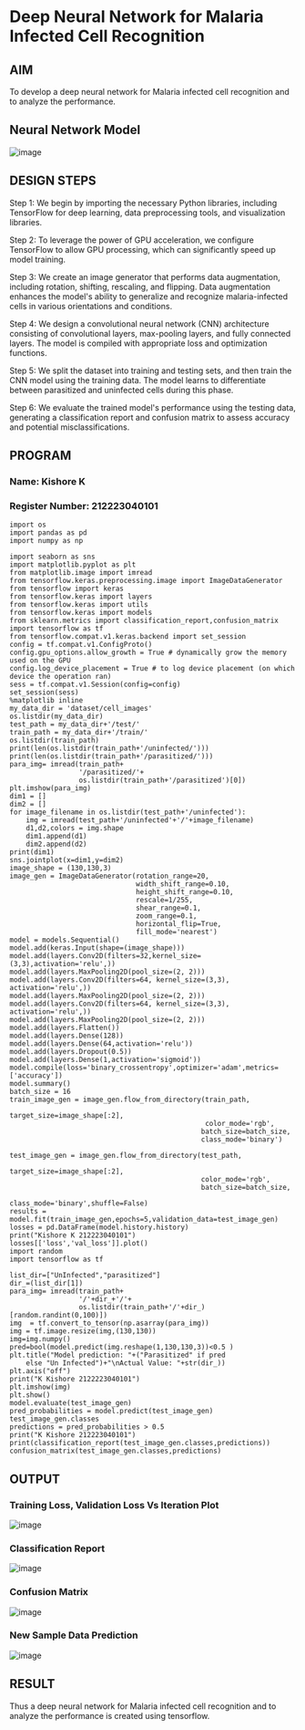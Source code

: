 # Deep Neural Network for Malaria Infected Cell Recognition

## AIM

To develop a deep neural network for Malaria infected cell recognition and to analyze the performance.

## Neural Network Model

![image](https://github.com/kishore2109K/malaria-cell-recognition/assets/152274619/b8fef0a8-353a-4551-8e06-771c89d7a6eb)

## DESIGN STEPS

Step 1: We begin by importing the necessary Python libraries, including TensorFlow for deep learning, data preprocessing tools, and visualization libraries.

Step 2: To leverage the power of GPU acceleration, we configure TensorFlow to allow GPU processing, which can significantly speed up model training.

Step 3: We create an image generator that performs data augmentation, including rotation, shifting, rescaling, and flipping. Data augmentation enhances the model's ability to generalize and recognize malaria-infected cells in various orientations and conditions.

Step 4: We design a convolutional neural network (CNN) architecture consisting of convolutional layers, max-pooling layers, and fully connected layers. The model is compiled with appropriate loss and optimization functions.

Step 5: We split the dataset into training and testing sets, and then train the CNN model using the training data. The model learns to differentiate between parasitized and uninfected cells during this phase.

Step 6: We evaluate the trained model's performance using the testing data, generating a classification report and confusion matrix to assess accuracy and potential misclassifications.


## PROGRAM

### Name: Kishore K

### Register Number: 212223040101
```
import os
import pandas as pd
import numpy as np

import seaborn as sns
import matplotlib.pyplot as plt
from matplotlib.image import imread
from tensorflow.keras.preprocessing.image import ImageDataGenerator
from tensorflow import keras
from tensorflow.keras import layers
from tensorflow.keras import utils
from tensorflow.keras import models
from sklearn.metrics import classification_report,confusion_matrix
import tensorflow as tf
from tensorflow.compat.v1.keras.backend import set_session
config = tf.compat.v1.ConfigProto()
config.gpu_options.allow_growth = True # dynamically grow the memory used on the GPU
config.log_device_placement = True # to log device placement (on which device the operation ran)
sess = tf.compat.v1.Session(config=config)
set_session(sess)
%matplotlib inline
my_data_dir = 'dataset/cell_images'
os.listdir(my_data_dir)
test_path = my_data_dir+'/test/'
train_path = my_data_dir+'/train/'
os.listdir(train_path)
print(len(os.listdir(train_path+'/uninfected/')))
print(len(os.listdir(train_path+'/parasitized/')))
para_img= imread(train_path+
                 '/parasitized/'+
                 os.listdir(train_path+'/parasitized')[0])
plt.imshow(para_img)
dim1 = []
dim2 = []
for image_filename in os.listdir(test_path+'/uninfected'):
    img = imread(test_path+'/uninfected'+'/'+image_filename)
    d1,d2,colors = img.shape
    dim1.append(d1)
    dim2.append(d2)
print(dim1)
sns.jointplot(x=dim1,y=dim2)
image_shape = (130,130,3)
image_gen = ImageDataGenerator(rotation_range=20,
                               width_shift_range=0.10, 
                               height_shift_range=0.10, 
                               rescale=1/255, 
                               shear_range=0.1, 
                               zoom_range=0.1, 
                               horizontal_flip=True,
                               fill_mode='nearest')
model = models.Sequential()
model.add(keras.Input(shape=(image_shape)))
model.add(layers.Conv2D(filters=32,kernel_size=(3,3),activation='relu',))
model.add(layers.MaxPooling2D(pool_size=(2, 2)))
model.add(layers.Conv2D(filters=64, kernel_size=(3,3), activation='relu',))
model.add(layers.MaxPooling2D(pool_size=(2, 2)))
model.add(layers.Conv2D(filters=64, kernel_size=(3,3), activation='relu',))
model.add(layers.MaxPooling2D(pool_size=(2, 2)))
model.add(layers.Flatten())
model.add(layers.Dense(128))
model.add(layers.Dense(64,activation='relu'))
model.add(layers.Dropout(0.5))
model.add(layers.Dense(1,activation='sigmoid'))
model.compile(loss='binary_crossentropy',optimizer='adam',metrics=['accuracy'])
model.summary()
batch_size = 16
train_image_gen = image_gen.flow_from_directory(train_path,
                                               target_size=image_shape[:2],
                                                color_mode='rgb',
                                               batch_size=batch_size,
                                               class_mode='binary')

test_image_gen = image_gen.flow_from_directory(test_path,
                                               target_size=image_shape[:2],
                                               color_mode='rgb',
                                               batch_size=batch_size,
                                               class_mode='binary',shuffle=False)
results = model.fit(train_image_gen,epochs=5,validation_data=test_image_gen)
losses = pd.DataFrame(model.history.history)
print("Kishore K 212223040101")
losses[['loss','val_loss']].plot()
import random
import tensorflow as tf

list_dir=["UnInfected","parasitized"]
dir_=(list_dir[1])
para_img= imread(train_path+
                 '/'+dir_+'/'+
                 os.listdir(train_path+'/'+dir_)[random.randint(0,100)])
img  = tf.convert_to_tensor(np.asarray(para_img))
img = tf.image.resize(img,(130,130))
img=img.numpy()
pred=bool(model.predict(img.reshape(1,130,130,3))<0.5 )
plt.title("Model prediction: "+("Parasitized" if pred
    else "Un Infected")+"\nActual Value: "+str(dir_))
plt.axis("off")
print("K Kishore 2122223040101")
plt.imshow(img)
plt.show()
model.evaluate(test_image_gen)
pred_probabilities = model.predict(test_image_gen)
test_image_gen.classes
predictions = pred_probabilities > 0.5
print("K Kishore 212223040101")
print(classification_report(test_image_gen.classes,predictions))
confusion_matrix(test_image_gen.classes,predictions)
```

## OUTPUT

### Training Loss, Validation Loss Vs Iteration Plot

![image](https://github.com/kishore2109K/malaria-cell-recognition/assets/152274619/a656c236-c77d-469a-8bbf-b2a60908dc2e)

### Classification Report
![image](https://github.com/kishore2109K/malaria-cell-recognition/assets/152274619/38c9cbbf-2726-4825-ae14-846bf43f616a)


### Confusion Matrix
![image](https://github.com/kishore2109K/malaria-cell-recognition/assets/152274619/009316ba-6d27-4ef2-9c9b-3eb28080a550)


### New Sample Data Prediction

![image](https://github.com/kishore2109K/malaria-cell-recognition/assets/152274619/daa4bb54-edfb-4565-be92-f8ad9cf6e780)


## RESULT
Thus a deep neural network for Malaria infected cell recognition and to analyze the performance is created using tensorflow.
